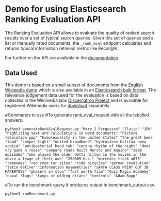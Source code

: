 # Demo for using Elasticsearch Ranking Evaluation API

The Ranking Evaluation API allows to evaluate the quality of ranked search results over a set of typical search queries. Given this set of queries and a list or manually rated documents, the `_rank_eval` endpoint calculates and returns typical information retrieval metric like Recall@K

For further on the API are available in the [documentation](https://www.elastic.co/guide/en/elasticsearch/reference/current/search-rank-eval.html)

## Data Used

This demo is based on a small subset of documents from the [English Wikipedia dump](https://dumps.wikimedia.org)
which is also available in an [Elasticsearch bulk format](https://dumps.wikimedia.org/other/cirrussearch/).
The relevance judgement data used for the evaluation is based on data collected in the Wikimedia labs [Discernatron Project](https://discernatron.wmflabs.org/login)
and is available for registered Wikimedia users for [download](https://discernatron.wmflabs.org/scores/all) separately. 


#Commands to use
#To generate rank_eval_request with all the labelled answers.

```
python3 generateRankEvalRequest.py "Mary I Fergusson" "llajic" "JFK" "highliting text and calculations in word documents" "Picture resolution ppp" "homosexuality in the united states" "the great beer flood" "semper fight" "united broadband" "hydrostone halifax nova scotia" "antibacterial hand rub" "corona rhythm of the night" "dont cry guns n roses" "compare roads built Marcos and Aquino" "saab episodes" "who played the older dotti hilton in the movies in the movie a leage of their own" "298005 b.c." "mercedes truck w673" "ramoones" "red room tor sites" "ride bicycles" "german revolution" "latin dative" "Information Asymmetries" "SANTA CLAUS PRINT OUT 3D PAPERTOYS" "phasers on stun" "fort worth film" "Quiz Magic Academy" "naval flags" "tayps of wlding difats" "controls" "Adam Rapp"
```

#To run the benchmark query.It produces output in benchmark_output.csv.

```
python3 runBenchmark.py
```

